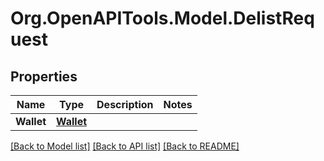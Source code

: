 
# Org.OpenAPITools.Model.DelistRequest

## Properties

Name | Type | Description | Notes
------------ | ------------- | ------------- | -------------
**Wallet** | [**Wallet**](Wallet.md) |  | 

[[Back to Model list]](../README.md#documentation-for-models)
[[Back to API list]](../README.md#documentation-for-api-endpoints)
[[Back to README]](../README.md)

